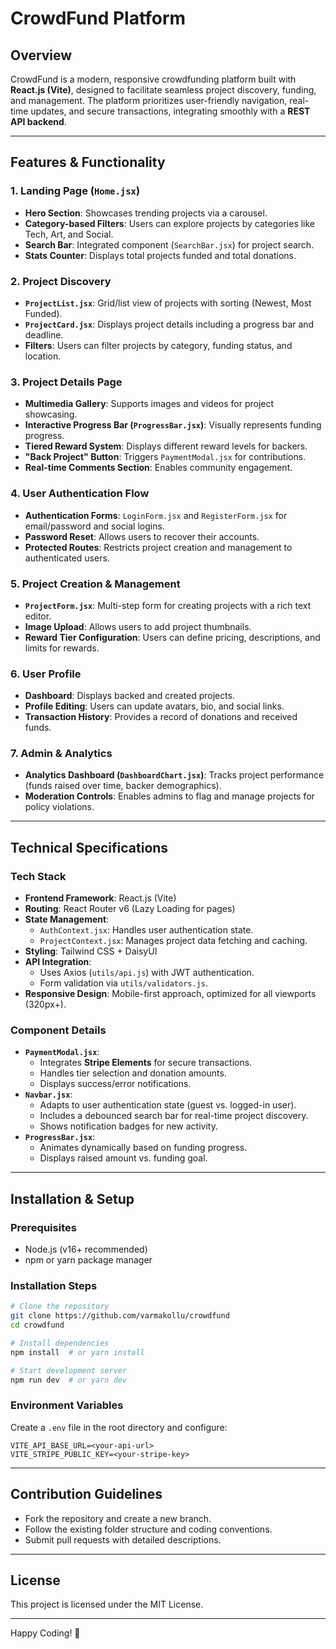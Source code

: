# CrowdFund Platform

## Overview
CrowdFund is a modern, responsive crowdfunding platform built with **React.js (Vite)**, designed to facilitate seamless project discovery, funding, and management. The platform prioritizes user-friendly navigation, real-time updates, and secure transactions, integrating smoothly with a **REST API backend**.

---

## Features & Functionality

### **1. Landing Page (`Home.jsx`)**
- **Hero Section**: Showcases trending projects via a carousel.
- **Category-based Filters**: Users can explore projects by categories like Tech, Art, and Social.
- **Search Bar**: Integrated component (`SearchBar.jsx`) for project search.
- **Stats Counter**: Displays total projects funded and total donations.

### **2. Project Discovery**
- **`ProjectList.jsx`**: Grid/list view of projects with sorting (Newest, Most Funded).
- **`ProjectCard.jsx`**: Displays project details including a progress bar and deadline.
- **Filters**: Users can filter projects by category, funding status, and location.

### **3. Project Details Page**
- **Multimedia Gallery**: Supports images and videos for project showcasing.
- **Interactive Progress Bar (`ProgressBar.jsx`)**: Visually represents funding progress.
- **Tiered Reward System**: Displays different reward levels for backers.
- **"Back Project" Button**: Triggers `PaymentModal.jsx` for contributions.
- **Real-time Comments Section**: Enables community engagement.

### **4. User Authentication Flow**
- **Authentication Forms**: `LoginForm.jsx` and `RegisterForm.jsx` for email/password and social logins.
- **Password Reset**: Allows users to recover their accounts.
- **Protected Routes**: Restricts project creation and management to authenticated users.

### **5. Project Creation & Management**
- **`ProjectForm.jsx`**: Multi-step form for creating projects with a rich text editor.
- **Image Upload**: Allows users to add project thumbnails.
- **Reward Tier Configuration**: Users can define pricing, descriptions, and limits for rewards.

### **6. User Profile**
- **Dashboard**: Displays backed and created projects.
- **Profile Editing**: Users can update avatars, bio, and social links.
- **Transaction History**: Provides a record of donations and received funds.

### **7. Admin & Analytics**
- **Analytics Dashboard (`DashboardChart.jsx`)**: Tracks project performance (funds raised over time, backer demographics).
- **Moderation Controls**: Enables admins to flag and manage projects for policy violations.

---

## Technical Specifications

### **Tech Stack**
- **Frontend Framework**: React.js (Vite)
- **Routing**: React Router v6 (Lazy Loading for pages)
- **State Management**:
  - `AuthContext.jsx`: Handles user authentication state.
  - `ProjectContext.jsx`: Manages project data fetching and caching.
- **Styling**: Tailwind CSS + DaisyUI
- **API Integration**:
  - Uses Axios (`utils/api.js`) with JWT authentication.
  - Form validation via `utils/validators.js`.
- **Responsive Design**: Mobile-first approach, optimized for all viewports (320px+).

### **Component Details**
- **`PaymentModal.jsx`**:
  - Integrates **Stripe Elements** for secure transactions.
  - Handles tier selection and donation amounts.
  - Displays success/error notifications.
- **`Navbar.jsx`**:
  - Adapts to user authentication state (guest vs. logged-in user).
  - Includes a debounced search bar for real-time project discovery.
  - Shows notification badges for new activity.
- **`ProgressBar.jsx`**:
  - Animates dynamically based on funding progress.
  - Displays raised amount vs. funding goal.

---

## Installation & Setup

### **Prerequisites**
- Node.js (v16+ recommended)
- npm or yarn package manager

### **Installation Steps**
```sh
# Clone the repository
git clone https://github.com/varmakollu/crowdfund
cd crowdfund

# Install dependencies
npm install  # or yarn install

# Start development server
npm run dev  # or yarn dev
```

### **Environment Variables**
Create a `.env` file in the root directory and configure:
```env
VITE_API_BASE_URL=<your-api-url>
VITE_STRIPE_PUBLIC_KEY=<your-stripe-key>
```

---

## Contribution Guidelines
- Fork the repository and create a new branch.
- Follow the existing folder structure and coding conventions.
- Submit pull requests with detailed descriptions.

---

## License
This project is licensed under the MIT License.

---

Happy Coding! 🚀
